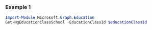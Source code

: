 ### Example 1
```powershell
Import-Module Microsoft.Graph.Education
Get-MgEducationClassSchool -EducationClassId $educationClassId
```
